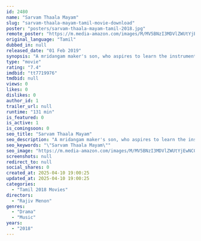 ```yaml
---
id: 2480
name: "Sarvam Thaala Mayam"
slug: "sarvam-thaala-mayam-tamil-movie-download"
poster: "posters/sarvam-thaala-mayam-tamil-2018.jpg"
remote_poster: "https://m.media-amazon.com/images/M/MV5BNzI3MDVlZWUtYjEwNC00MzllLWIzMDYtY2UwNTI4YzdiZmFhXkEyXkFqcGc@._V1_SX300.jpg"
original_language: "Tamil"
dubbed_in: null
released_date: "01 Feb 2019"
synopsis: "A mridangam maker's son, who aspires to learn the instrument from a maestro and become a mridangam player, has to cross social and personal barriers to reach his goal."
type: "movie"
rating: "7.4"
imdbid: "tt7719976"
tmdbid: null
views: 0
likes: 0
dislikes: 0
author_id: 1
trailer_url: null
runtime: "131 min"
is_featured: 0
is_active: 1
is_comingsoon: 0
seo_title: "Sarvam Thaala Mayam"
seo_description: "A mridangam maker's son, who aspires to learn the instrument from a maestro and become a mridangam player, has to cross social and personal barriers to reach his goal."
seo_keywords: "\"Sarvam Thaala Mayam\""
seo_image: "https://m.media-amazon.com/images/M/MV5BNzI3MDVlZWUtYjEwNC00MzllLWIzMDYtY2UwNTI4YzdiZmFhXkEyXkFqcGc@._V1_SX300.jpg"
screenshots: null
redirect_to: null
social_shares: 0
created_at: 2025-04-10 19:00:25
updated_at: 2025-04-10 19:00:25
categories:
  - "Tamil 2018 Movies"
directors:
  - "Rajiv Menon"
genres:
  - "Drama"
  - "Music"
years:
  - "2018"
---
```

